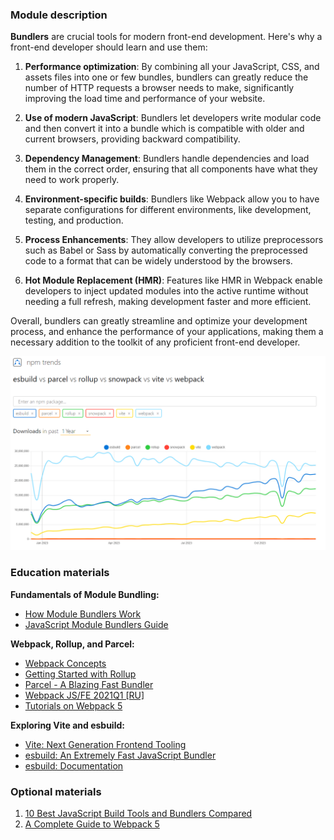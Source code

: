 ### Module description

**Bundlers** are crucial tools for modern front-end development. Here's why a front-end developer should learn and use them:

1. **Performance optimization**: By combining all your JavaScript, CSS, and assets files into one or few bundles, bundlers 
can greatly reduce the number of HTTP requests a browser needs to make, significantly improving the load time and 
performance of your website.

2. **Use of modern JavaScript**: Bundlers let developers write modular code and then convert it into a bundle which is 
compatible with older and current browsers, providing backward compatibility.

3. **Dependency Management**: Bundlers handle dependencies and load them in the correct order, ensuring that all components 
have what they need to work properly.

4. **Environment-specific builds**: Bundlers like Webpack allow you to have separate configurations for different environments, 
like development, testing, and production.

5. **Process Enhancements**: They allow developers to utilize preprocessors such as Babel or Sass by automatically converting 
the preprocessed code to a format that can be widely understood by the browsers.

6. **Hot Module Replacement (HMR)**: Features like HMR in Webpack enable developers to inject updated modules into the active 
runtime without needing a full refresh, making development faster and more efficient.

Overall, bundlers can greatly streamline and optimize your development process, and enhance the performance of your
applications, making them a necessary addition to the toolkit of any proficient front-end developer.

![Alt text](./img/image.png)



### Education materials
**Fundamentals of Module Bundling:**

   - [How Module Bundlers Work](https://www.freecodecamp.org/news/lets-learn-how-module-bundlers-work-and-then-write-one-ourselves-b2e3fe6c88ae/)
   - [JavaScript Module Bundlers Guide](https://snipcart.com/blog/javascript-module-bundler)

**Webpack, Rollup, and Parcel:**

   - [Webpack Concepts](https://webpack.js.org/concepts/)
   - [Getting Started with Rollup](https://rollupjs.org/guide/en/)
   - [Parcel - A Blazing Fast Bundler](https://parceljs.org/getting-started/webapp/)
   - [Webpack JS/FE 2021Q1 [RU]](https://www.youtube.com/watch?v=bozzyi8Tok0)
   - [Tutorials on Webpack 5](https://www.robinwieruch.de/categories/webpack/)

**Exploring Vite and esbuild:**
   - [Vite: Next Generation Frontend Tooling](https://vitejs.dev/guide/)
   - [esbuild: An Extremely Fast JavaScript Bundler](https://esbuild.github.io/)
   - [esbuild: Documentation](https://esbuild.github.io/api/)


### Optional materials

1. [10 Best JavaScript Build Tools and Bundlers Compared](https://www.codeinwp.com/blog/best-javascript-build-tools-bundlers/#gref)
2. [A Complete Guide to Webpack 5](https://www.valentinog.com/blog/webpack/)
